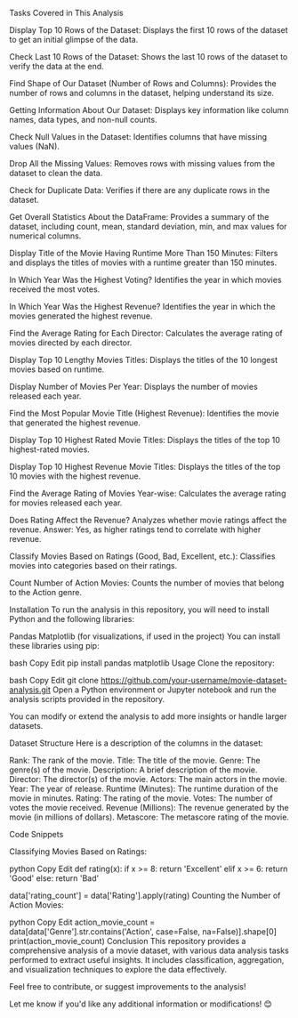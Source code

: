 Tasks Covered in This Analysis

Display Top 10 Rows of the Dataset:
Displays the first 10 rows of the dataset to get an initial glimpse of the data.

Check Last 10 Rows of the Dataset:
Shows the last 10 rows of the dataset to verify the data at the end.

Find Shape of Our Dataset (Number of Rows and Columns):
Provides the number of rows and columns in the dataset, helping understand its size.

Getting Information About Our Dataset:
Displays key information like column names, data types, and non-null counts.

Check Null Values in the Dataset:
Identifies columns that have missing values (NaN).

Drop All the Missing Values:
Removes rows with missing values from the dataset to clean the data.

Check for Duplicate Data:
Verifies if there are any duplicate rows in the dataset.

Get Overall Statistics About the DataFrame:
Provides a summary of the dataset, including count, mean, standard deviation, min, and max values for numerical columns.

Display Title of the Movie Having Runtime More Than 150 Minutes:
Filters and displays the titles of movies with a runtime greater than 150 minutes.

In Which Year Was the Highest Voting?
Identifies the year in which movies received the most votes.

In Which Year Was the Highest Revenue?
Identifies the year in which the movies generated the highest revenue.

Find the Average Rating for Each Director:
Calculates the average rating of movies directed by each director.

Display Top 10 Lengthy Movies Titles:
Displays the titles of the 10 longest movies based on runtime.

Display Number of Movies Per Year:
Displays the number of movies released each year.

Find the Most Popular Movie Title (Highest Revenue):
Identifies the movie that generated the highest revenue.

Display Top 10 Highest Rated Movie Titles:
Displays the titles of the top 10 highest-rated movies.

Display Top 10 Highest Revenue Movie Titles:
Displays the titles of the top 10 movies with the highest revenue.

Find the Average Rating of Movies Year-wise:
Calculates the average rating for movies released each year.

Does Rating Affect the Revenue?
Analyzes whether movie ratings affect the revenue. Answer: Yes, as higher ratings tend to correlate with higher revenue.

Classify Movies Based on Ratings (Good, Bad, Excellent, etc.):
Classifies movies into categories based on their ratings.

Count Number of Action Movies:
Counts the number of movies that belong to the Action genre.

Installation
To run the analysis in this repository, you will need to install Python and the following libraries:

Pandas
Matplotlib (for visualizations, if used in the project)
You can install these libraries using pip:

bash
Copy
Edit
pip install pandas matplotlib
Usage
Clone the repository:

bash
Copy
Edit
git clone https://github.com/your-username/movie-dataset-analysis.git
Open a Python environment or Jupyter notebook and run the analysis scripts provided in the repository.

You can modify or extend the analysis to add more insights or handle larger datasets.

Dataset Structure
Here is a description of the columns in the dataset:

Rank: The rank of the movie.
Title: The title of the movie.
Genre: The genre(s) of the movie.
Description: A brief description of the movie.
Director: The director(s) of the movie.
Actors: The main actors in the movie.
Year: The year of release.
Runtime (Minutes): The runtime duration of the movie in minutes.
Rating: The rating of the movie.
Votes: The number of votes the movie received.
Revenue (Millions): The revenue generated by the movie (in millions of dollars).
Metascore: The metascore rating of the movie.

Code Snippets

Classifying Movies Based on Ratings:

python
Copy
Edit
def rating(x):
    if x >= 8:
        return 'Excellent'
    elif x >= 6:
        return 'Good'
    else:
        return 'Bad'

data['rating_count'] = data['Rating'].apply(rating)
Counting the Number of Action Movies:

python
Copy
Edit
action_movie_count = data[data['Genre'].str.contains('Action', case=False, na=False)].shape[0]
print(action_movie_count)
Conclusion
This repository provides a comprehensive analysis of a movie dataset, with various data analysis tasks performed to extract useful insights. It includes classification, aggregation, and visualization techniques to explore the data effectively.

Feel free to contribute, or suggest improvements to the analysis!

Let me know if you'd like any additional information or modifications! 😊

